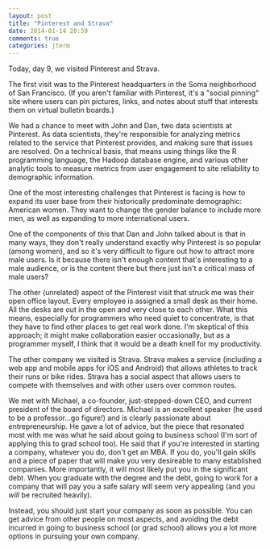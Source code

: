 ```yaml
---
layout: post
title: "Pinterest and Strava"
date: 2014-01-14 20:59
comments: true
categories: jterm
---
```


Today, day 9, we visited Pinterest and Strava.

The first visit was to the Pinterest headquarters in the Soma neighborhood of San Francisco. (If you aren't familiar with Pinterest, it's a "social pinning" site where users can pin pictures, links, and notes about stuff that interests them on virtual bulletin boards.)

We had a chance to meet with John and Dan, two data scientists at Pinterest. As data scientists, they're responsible for analyzing metrics related to the service that Pinterest provides, and making sure that issues are resolved. On a technical basis, that means using things like the R programming language, the Hadoop database engine, and various other analytic tools to measure metrics from user engagement to site reliability to demographic information.

One of the most interesting challenges that Pinterest is facing is how to expand its user base from their historically predominate demographic: American women. They want to change the gender balance to include more men, as well as expanding to more international users. 

One of the components of this that Dan and John talked about is that in many ways, they don't really understand exactly why Pinterest is so popular (among women), and so it's very difficult to figure out how to attract more male users. Is it because there isn't enough content that's interesting to a male audience, or is the content there but there just isn't a critical mass of male users?

The other (unrelated) aspect of the Pinterest visit that struck me was their open office layout. Every employee is assigned a small desk as their home. All the desks are out in the open and very close to each other. What this means, especially for programmers who need quiet to concentrate, is that they have to find other places to get real work done. I'm skeptical of this approach; it might make collaboration easier occasionally, but as a programmer myself, I think that it would be a death knell for my productivity.

The other company we visited is Strava. Strava makes a service (including a web app and mobile apps for iOS and Android) that allows athletes to track their runs or bike rides. Strava has a social aspect that allows users to compete with themselves and with other users over common routes. 

We met with Michael, a co-founder, just-stepped-down CEO, and current president of the board of directors. Michael is an excellent speaker (he used to be a professor...go figure!) and is clearly passionate about entrepreneurship. He gave a lot of advice, but the piece that resonated most with me was what he said about going to business school (I'm sort of applying this to grad school too). He said that if you're interested in starting a company, whatever you do, don't get an MBA. If you do, you'll gain skills and a piece of paper that will make you very desireable to many established companies. More importantly, it will most likely put you in the significant debt. When you graduate with the degree and the debt, going to work for a company that will pay you a safe salary will seem very appealing (and you *will* be recruited heavily). 

Instead, you should just start your company as soon as possible. You can get advice from other people on most aspects, and avoiding the debt incurred in going to business school (or grad school) allows you a lot more options in pursuing your own company.
